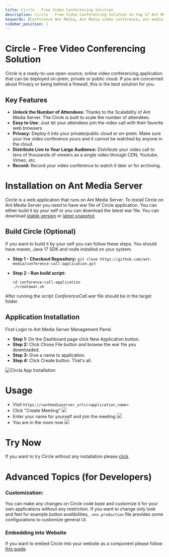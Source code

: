 ```yaml
---
title: Circle - Free Video Conferencing Solution
description: Circle - Free Video Conferencing Solution on top of Ant Media Server
keywords: [Conference Ant Media, Ant Media video conference, ant media conferencing, Circle]
sidebar_position: 1
---
```


# Circle - Free Video Conferencing Solution

Circle is a ready-to-use open-source, online video conferencing application that can be deployed on-prem, private or public cloud. If you are concerned about Privacy or being behind a firewall, this is the best solution for you.

## Key Features

* **Unlock the Number of Attendees:** Thanks to the Scalability of Ant Media Server. The Circle is built to scale the number of attendees.
* **Easy to Use:**  Just let your attendees join the video call with their favorite web browsers
* **Privacy:** Deploy it into your private/public cloud or on-prem. Make sure your live video conference yours and it cannot be watched by anyone in the cloud.
* **Distribute Live to Your Large Audience:** Distribute your video call to tens of thousands of viewers as a single video through CDN, Youtube, Vimeo, etc.
* **Record:** Record your video conference to watch it later or for archiving.

# Installation on Ant Media Server

Circle is a web application that runs on Ant Media Server. To install Circle on Ant Media Server you need to have war file of Circle application. You can either build it by your self or you can download the latest war file. You can download [stable version](https://github.com/ant-media/conference-call-application/releases) or [latest snapshot](https://oss.sonatype.org/#nexus-search;gav~io.antmedia.webrtc~ConferenceCall~~~~kw,versionexpand).

## Build Circle (Optional)

If you want to build it by your self you can follow these steps. You should have maven, Java 17 SDK and node installed on your system.

* **Step 1 - Checkout Repository:**
  `git clone https://github.com/ant-media/conference-call-application.git`
* **Step 2 - Run build script:**

  ```
  cd conference-call-application
  ./createwar.sh
  ```

After running the script _ConferenceCall.war_ file should be in the target folder.

## Application Installation

First Login to Ant Media Server Management Panel.

* **Step 1:** On the Dashboard page click New Application button.
* **Step 2:** Click Chose File button and browse the war file you downloaded.
* **Step 3:** Give a name to application.
* **Step 4:** Click Create button. That's all.

![Circla App Installation](@site/static/img/conference/circle/circle-app-installation.png)

# Usage

* Visit `https://<antmediaserver_url>/<application_name>`
* Click "Create Meeting"
  ![](@site/static/img/conference/circle/circle-room-creation.png)
* Enter your name for yourself and join the meeting
  ![](@site/static/img/conference/circle/circle-room-entrance.png)
* You are in the room now
  ![](@site/static/img/conference/circle/circle-room.png)

# Try Now

If you want to try Circle without any installation please [click](https://meet.antmedia.io/Conference).

# Advanced Topics (for Developers)

### Customization:

You can make any changes on Circle code base and customize it for your own applications without any restriction.
If you want to change only look and feel for example button availibilities, `.env.production` file provides some configurations to customize general UI.

### Embedding into Website

If you want to embed Circle into your website as a component please follow [this guide](https://antmedia.io/docs/guides/developing-antmedia-server/circle-component-usage/).
